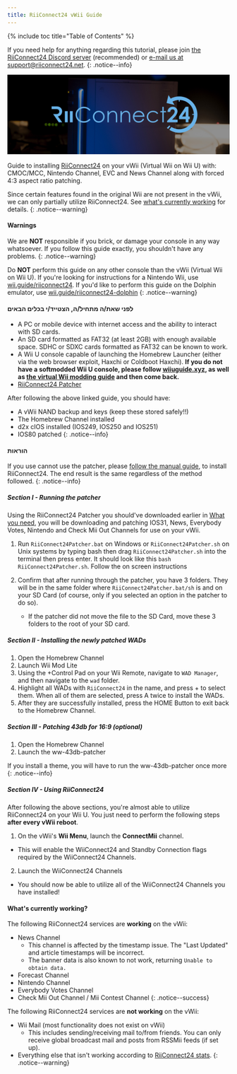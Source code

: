 ```yaml
---
title: RiiConnect24 vWii Guide
---
```


{% include toc title="Table of Contents" %}

If you need help for anything regarding this tutorial, please join [the RiiConnect24 Discord server](https://discord.gg/rc24) (recommended) or [e-mail us at support@riiconnect24.net](mailto:support@riiconnect24.net).
{: .notice--info}

![RiiConnect24 Logo](/images/WiiRC24Logo.jpg)

Guide to installing [RiiConnect24](https://rc24.xyz) on your vWii (Virtual Wii on Wii U) with: CMOC/MCC, Nintendo Channel, EVC and News Channel along with forced 4:3 aspect ratio patching.

Since certain features found in the original Wii are not present in the vWii, we can only partially utilize RiiConnect24. See [what's currently working](#whats-currently-working) for details.
{: .notice--warning}

#### Warnings

We are **NOT** responsible if you brick, or damage your console in any way whatsoever. If you follow this guide exactly, you shouldn't have any problems.
{: .notice--warning}

Do **NOT** perform this guide on any other console than the vWii (Virtual Wii on Wii U). If you're looking for instructions for a Nintendo Wii, use [wii.guide/riiconnect24](riiconnect24). If you'd like to perform this guide on the Dolphin emulator, use [wii.guide/riiconnect24-dolphin](/riiconnect24-dolphin)
{: .notice--warning}

#### לפני שאת/ה מתחיל/ה, הצטייד/י בכלים הבאים

* A PC or mobile device with internet access and the ability to interact with SD cards.
* An SD card formatted as FAT32 (at least 2GB) with enough available space. SDHC or SDXC cards formatted as FAT32 can be known to work.
* A Wii U console capable of launching the Homebrew Launcher (either via the web browser exploit, Haxchi or Coldboot Haxchi). **If you do not have a softmodded Wii U console, please follow [wiiuguide.xyz](https://wiiuguide.xyz), as well as [the virtual Wii modding guide](https://wiiuguide.xyz/#/vwii-modding) and then come back.**
* [RiiConnect24 Patcher](https://github.com/RiiConnect24/RiiConnect24-Patcher/releases)

After following the above linked guide, you should have:
* A vWii NAND backup and keys (keep these stored safely!!)
* The Homebrew Channel installed
* d2x cIOS installed (IOS249, IOS250 and IOS251)
* IOS80 patched
{: .notice--info}

#### הוראות

If you use cannot use the patcher, please [follow the manual guide](https://pad.snopyta.org/s/rJ2N0B1XU), to install RiiConnect24. The end result is the same regardless of the method followed.
{: .notice--info}

##### Section I - Running the patcher

Using the RiiConnect24 Patcher you should've downloaded earlier in [What you need](#what-you-need), you will be downloading and patching IOS31, News, Everybody Votes, Nintendo and Check Mii Out Channels for use on your vWii.

1. Run `RiiConnect24Patcher.bat` on Windows or `RiiConnect24Patcher.sh` on Unix systems by typing bash then drag `RiiConnect24Patcher.sh` into the terminal then press enter. It should look like this `bash RiiConnect24Patcher.sh`. Follow the on screen instructions

2. Confirm that after running through the patcher, you have 3 folders. They will be in the same folder where `RiiConnect24Patcher.bat/sh` is and on your SD Card (of course, only if you selected an option in the patcher to do so).
   - If the patcher did not move the file to the SD Card, move these 3 folders to the root of your SD card.

##### Section II - Installing the newly patched WADs

1. Open the Homebrew Channel
2. Launch Wii Mod Lite
3. Using the +Control Pad on your Wii Remote, navigate to `WAD Manager`, and then navigate to the `wad` folder.
4. Highlight all WADs with `RiiConnect24` in the name, and press + to select them. When all of them are selected, press A twice to install the WADs.
5. After they are successfully installed, press the HOME Button to exit back to the Homebrew Channel.

##### Section III - Patching 43db for 16:9 (optional)

1. Open the Homebrew Channel
2. Launch the ww-43db-patcher

If you install a theme, you will have to run the ww-43db-patcher once more
{: .notice--info}

##### Section IV - Using RiiConnect24

After following the above sections, you're almost able to utilize RiiConnect24 on your Wii U. You just need to perform the following steps **after every vWii reboot**.

1. On the vWii's **Wii Menu**, launch the **ConnectMii** channel.
* This will enable the WiiConnect24 and Standby Connection flags required by the WiiConnect24 Channels.
2. Launch the WiiConnect24 Channels
* You should now be able to utilize all of the WiiConnect24 Channels you have installed!

#### What's currently working?
The following RiiConnect24 services are **working** on the vWii:
* News Channel
    * This channel is affected by the timestamp issue. The "Last Updated" and article timestamps will be incorrect.
    * The banner data is also known to not work, returning `Unable to obtain data.`
* Forecast Channel
* Nintendo Channel
* Everybody Votes Channel
* Check Mii Out Channel / Mii Contest Channel
{: .notice--success}

The following RiiConnect24 services are **not working** on the vWii:
* Wii Mail (most functionality does not exist on vWii)
    * This includes sending/receiving mail to/from friends. You can only receive global broadcast mail and posts from RSSMii feeds (if set up).
* Everything else that isn't working according to [RiiConnect24 stats](https://rc24.xyz/stats/index.html).
{: .notice--warning}

